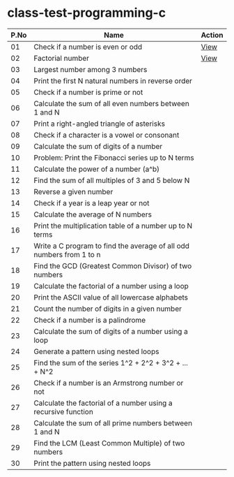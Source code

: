 # class-test-programming-c

| P.No | Name                                                  | Action                     |
|------|-------------------------------------------------------|----------------------------|
| 01   | Check if a number is even or odd                      | [View](even_or_odd.c)      |
| 02   | Factorial number                                      | [View](factorial_number.c) |
| 03   | Largest number among 3 numbers                        | []()                       |
| 04   | Print the first N natural numbers in reverse order    | []()                       |
| 05   | Check if a number is prime or not                     | []()                       |
| 06   | Calculate the sum of all even numbers between 1 and N | []()                       |
| 07   | Print a right-angled triangle of asterisks            | []()                       |
| 08   | Check if a character is a vowel or consonant          | []()                       |
| 09   | Calculate the sum of digits of a number               | []()                       |
| 10   | Problem: Print the Fibonacci series up to N terms     | []()                       |
| 11   | Calculate the power of a number (a^b)                 | []()                       |
| 12   | Find the sum of all multiples of 3 and 5 below N      | []()                       |
| 13   | Reverse a given number                                | []()                       |
| 14   | Check if a year is a leap year or not                 | []()                       |
| 15   | Calculate the average of N numbers                    | []()                       |
| 16   | Print the multiplication table of a number up to N terms | []()                       |
| 17   | Write a C program to find the average of all odd numbers from 1 to n | []()          |
| 18   | Find the GCD (Greatest Common Divisor) of two numbers | []()                       |
| 19   | Calculate the factorial of a number using a loop      | []()                       |
| 20   | Print the ASCII value of all lowercase alphabets      | []()                       |
| 21   | Count the number of digits in a given number          | []()                       |
| 22   | Check if a number is a palindrome                     | []()                       |
| 23   | Calculate the sum of digits of a number using a loop  | []()                       |
| 24   | Generate a pattern using nested loops                 | []()                       |
| 25   | Find the sum of the series 1^2 + 2^2 + 3^2 + ... + N^2| []()                       |
| 26   | Check if a number is an Armstrong number or not       | []()                       |
| 27   | Calculate the factorial of a number using a recursive function | []()                       |
| 28   | Calculate the sum of all prime numbers between 1 and N | []()                       |
| 29   | Find the LCM (Least Common Multiple) of two numbers    | []()                       |
| 30   | Print the pattern using nested loops                   | []()                       |
